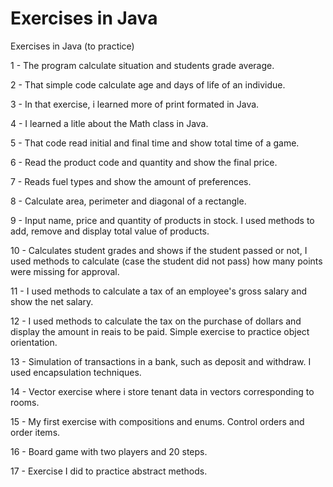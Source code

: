# Exercises in Java
 Exercises in Java (to practice)

1 - The program calculate situation and students grade average.

2 - That simple code calculate age and days of life of an individue.

3 - In that exercise, i learned more of print formated in Java.

4 - I learned a litle about the Math class in Java.

5 - That code read initial and final time and show total time of a game.

6 - Read the product code and quantity and show the final price.

7 - Reads fuel types and show the amount of preferences.

8 - Calculate area, perimeter and diagonal of a rectangle.

9 - Input name, price and quantity of products in stock. I used methods to add, remove and display total value of products.

10 - Calculates student grades and shows if the student passed or not, I used methods to calculate (case the student did not pass) how many points were missing for approval.

11 - I used methods to calculate a tax of an employee's gross salary and show the net salary.

12 - I used methods to calculate the tax on the purchase of dollars and display the amount in reais to be paid. Simple exercise to practice object orientation.

13 - Simulation of transactions in a bank, such as deposit and withdraw. I used encapsulation techniques.

14 - Vector exercise where i store tenant data in vectors corresponding to rooms.

15 - My first exercise with compositions and enums. Control orders and order items.

16 - Board game with two players and 20 steps.

17 - Exercise I did to practice abstract methods.
